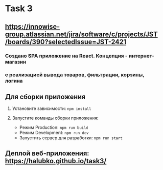 # Task 3

## https://innowise-group.atlassian.net/jira/software/c/projects/JST/boards/390?selectedIssue=JST-2421

### Создано SPA приложение на React. Концепция - интернет-магазин
### с реализацией вывода товаров, фильтрации, корзины, логина

## Для сборки приложения
1. Установите зависимости:
   `npm install`

2. Запустите команды сборки приложения:
    * Режим Production:  `npm run build`
    * Режим Development:  `npm run dev`
    * Запустить сервер для разработки: `npm run start`

## Деплой веб-приложения: https://halubko.github.io/task3/